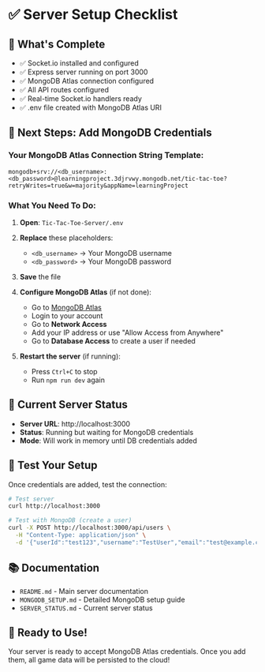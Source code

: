 # ✅ Server Setup Checklist

## 🎉 What's Complete

- ✅ Socket.io installed and configured
- ✅ Express server running on port 3000
- ✅ MongoDB Atlas connection configured
- ✅ All API routes configured
- ✅ Real-time Socket.io handlers ready
- ✅ .env file created with MongoDB Atlas URI

## 🔑 Next Steps: Add MongoDB Credentials

### Your MongoDB Atlas Connection String Template:
```
mongodb+srv://<db_username>:<db_password>@learningproject.3djrvwy.mongodb.net/tic-tac-toe?retryWrites=true&w=majority&appName=learningProject
```

### What You Need To Do:

1. **Open**: `Tic-Tac-Toe-Server/.env`

2. **Replace** these placeholders:
   - `<db_username>` → Your MongoDB username
   - `<db_password>` → Your MongoDB password

3. **Save** the file

4. **Configure MongoDB Atlas** (if not done):
   - Go to [MongoDB Atlas](https://www.mongodb.com/cloud/atlas)
   - Login to your account
   - Go to **Network Access**
   - Add your IP address or use "Allow Access from Anywhere"
   - Go to **Database Access** to create a user if needed

5. **Restart the server** (if running):
   - Press `Ctrl+C` to stop
   - Run `npm run dev` again

## 📡 Current Server Status

- **Server URL**: http://localhost:3000
- **Status**: Running but waiting for MongoDB credentials
- **Mode**: Will work in memory until DB credentials added

## 🧪 Test Your Setup

Once credentials are added, test the connection:

```bash
# Test server
curl http://localhost:3000

# Test with MongoDB (create a user)
curl -X POST http://localhost:3000/api/users \
  -H "Content-Type: application/json" \
  -d '{"userId":"test123","username":"TestUser","email":"test@example.com"}'
```

## 📚 Documentation

- `README.md` - Main server documentation
- `MONGODB_SETUP.md` - Detailed MongoDB setup guide
- `SERVER_STATUS.md` - Current server status

## 🚀 Ready to Use!

Your server is ready to accept MongoDB Atlas credentials. Once you add them, all game data will be persisted to the cloud!

